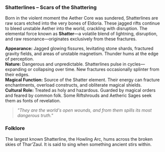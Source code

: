 ### Shatterlines – Scars of the Shattering

Born in the violent moment the Aether Core was sundered, Shatterlines are raw scars etched into the very bones of Eldoria. These jagged rifts continue to bleed unstable Aether into the world, crackling with disruption. The elemental force known as **Shatter**—a volatile blend of lightning, disruption, and raw resonance—originates exclusively from these fractures.

**Appearance:** Jagged glowing fissures, levitating stone shards, fractured gravity fields, and areas of unstable magnetism. Thunder hums at the edge of perception.  
**Nature:** Dangerous and unpredictable. Shatterlines pulse in cycles—expanding or collapsing over time. New fractures occasionally splinter from their edges.  
**Magical Function:** Source of the Shatter element. Their energy can fracture enchantments, overload constructs, and obliterate magical shields.  
**Cultural Role:** Treated as holy and hazardous. Guarded by magical orders and feared by common folk. Some Riftshrouds and Aetheric Sages seek them as fonts of revelation.

> _"They are the world's open wounds, and from them spills its most dangerous truth."_

### Folklore 
The largest known Shatterline, the Howling Arc, hums across the broken skies of Thar’Zaul. It is said to sing when something ancient stirs within.